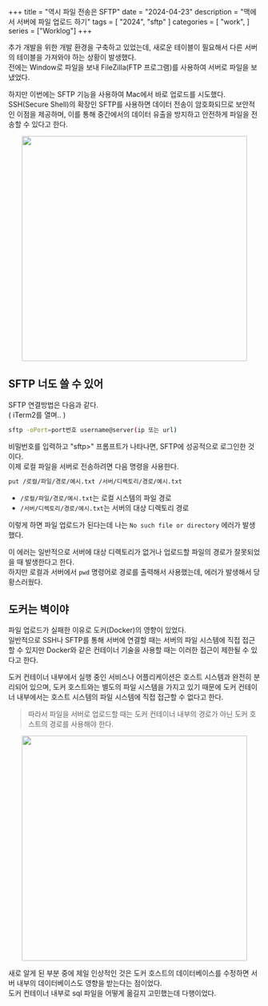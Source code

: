 +++
title = "역시 파일 전송은 SFTP"
date = "2024-04-23"
description = "맥에서 서버에 파일 업로드 하기"
tags = [
    "2024",
    "sftp"
]
categories = [
    "work",
]
series = ["Worklog"]
+++

추가 개발을 위한 개발 환경을 구축하고 있었는데, 새로운 테이블이 필요해서 다른 서버의 테이블을 가져와야 하는 상황이 발생했다. <br>
전에는 Window로 파일을 보내 FileZilla(FTP 프로그램)를 사용하여 서버로 파일을 보냈었다. <br>

하지만 이번에는 SFTP 기능을 사용하여 Mac에서 바로 업로드를 시도했다. <br>
SSH(Secure Shell)의 확장인 SFTP를 사용하면 데이터 전송이 암호화되므로 보안적인 이점을 제공하며, 이를 통해 중간에서의 데이터 유출을 방지하고 안전하게 파일을 전송할 수 있다고 한다.
<p align="center"><img src="https://github.com/kmseunh/til/assets/105186724/a949cb2a-1872-420b-a8cd-016c1f61aef9" width="450"></p>

<!--more-->

## SFTP 너도 쓸 수 있어

SFTP 연결방법은 다음과 같다. <br>
( iTerm2를 열며.. )

```bash
sftp -oPort=port번호 username@server(ip 또는 url)
```

비밀번호를 입력하고 "sftp>" 프롬프트가 나타나면,  SFTP에 성공적으로 로그인한 것이다. <br>
이제 로컬 파일을 서버로 전송하려면 다음 명령을 사용한다.

```bash
put /로컬/파일/경로/예시.txt /서버/디렉토리/경로/예시.txt
```

- `/로컬/파일/경로/예시.txt`는 로컬 시스템의 파일 경로
- `/서버/디렉토리/경로/예시.txt`는 서버의 대상 디렉토리 경로

이렇게 하면 파일 업로드가 된다는데 나는 `No such file or directory` 에러가 발생했다. <br>

이 에러는 일반적으로 서버에 대상 디렉토리가 없거나 업로드할 파일의 경로가 잘못되었을 때 발생한다고 한다. <br>
하지만 로컬과 서버에서 `pwd` 명령어로 경로를 출력해서 사용했는데, 에러가 발생해서 당황스러웠다. <br>

## 도커는 벽이야

파일 업로드가 실패한 이유로 도커(Docker)의 영향이 있었다. <br>
일반적으로 SSH나 SFTP를 통해 서버에 연결할 때는 서버의 파일 시스템에 직접 접근할 수 있지만 Docker와 같은 컨테이너 기술을 사용할 때는 이러한 접근이 제한될 수 있다고 한다. <br>

도커 컨테이너 내부에서 실행 중인 서비스나 어플리케이션은 호스트 시스템과 완전히 분리되어 있으며, 도커 호스트와는 별도의 파일 시스템을 가지고 있기 때문에 도커 컨테이너 내부에서는 호스트 시스템의 파일 시스템에 직접 접근할 수 없다고 한다.

> 따라서 파일을 서버로 업로드할 때는 도커 컨테이너 내부의 경로가 아닌 도커 호스트의 경로를 사용해야 한다.

<p align="center"><img src="https://github.com/kmseunh/til/assets/105186724/a0f66fc2-e5ab-4430-851c-0c6f1513607c" width="450"></p>

새로 알게 된 부분 중에 제일 인상적인 것은 도커 호스트의 데이터베이스를 수정하면 서버 내부의 데이터베이스도 영향을 받는다는 점이었다. <br>
도커 컨테이너 내부로 sql 파일을 어떻게 옮길지 고민했는데 다행이었다. <br>
